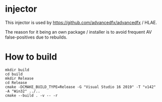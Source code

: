 # injector

This injector is used by https://github.com/advancedfx/advancedfx / HLAE.

The reason for it being an own package / installer is to avoid frequent AV false-positives due to rebuilds.

# How to build

```
mkdir build
cd build
mkdir Release
cd Release
cmake -DCMAKE_BUILD_TYPE=Release -G "Visual Studio 16 2019" -T "v142" -A "Win32" ../..
cmake --build . -v -- -r
```